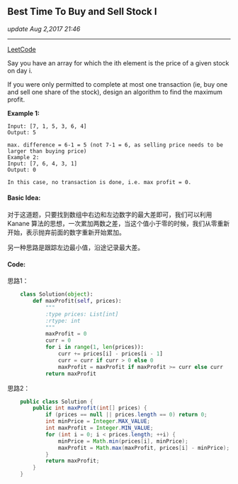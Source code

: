 ## Best Time To Buy and Sell Stock I
_update Aug 2,2017 21:46_

---
[LeetCode](https://leetcode.com/problems/best-time-to-buy-and-sell-stock/description/)

Say you have an array for which the ith element is the price of a given stock on day i.

If you were only permitted to complete at most one transaction (ie, buy one and sell one share of the stock), design an algorithm to find the maximum profit.

**Example 1:**

    Input: [7, 1, 5, 3, 6, 4]
    Output: 5
    
    max. difference = 6-1 = 5 (not 7-1 = 6, as selling price needs to be larger than buying price)
    Example 2:
    Input: [7, 6, 4, 3, 1]
    Output: 0
    
    In this case, no transaction is done, i.e. max profit = 0.
    
#### Basic Idea:
对于这道题，只要找到数组中右边和左边数字的最大差即可，我们可以利用 Kanane 算法的思想，一次累加两数之差，当这个值小于零的时候，我们从零重新开始，表示抛弃前面的数字重新开始累加。

另一种思路是跟踪左边最小值，沿途记录最大差。

#### Code:
思路1：
```python
    class Solution(object):
        def maxProfit(self, prices):
            """
            :type prices: List[int]
            :rtype: int
            """
            maxProfit = 0
            curr = 0
            for i in range(1, len(prices)):
                curr += prices[i] - prices[i - 1]
                curr = curr if curr > 0 else 0
                maxProfit = maxProfit if maxProfit >= curr else curr
            return maxProfit   
```

思路2：
```java
    public class Solution {
        public int maxProfit(int[] prices) {
            if (prices == null || prices.length == 0) return 0;
            int minPrice = Integer.MAX_VALUE;
            int maxProfit = Integer.MIN_VALUE;
            for (int i = 0; i < prices.length; ++i) {
                minPrice = Math.min(prices[i], minPrice);
                maxProfit = Math.max(maxProfit, prices[i] - minPrice);
            }
            return maxProfit;
        }
    }
```